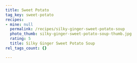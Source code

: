 ```yaml
---
title: Sweet Potato
tag_key: sweet-potato
recipes:
- mine: null
  permalink: /recipes/silky-ginger-sweet-potato-soup
  photo_thumb: silky-ginger-sweet-potato-soup-thumb.jpg
  rating: 5
  title: Silky Ginger Sweet Potato Soup
rel_tags_count: {}

---
```

